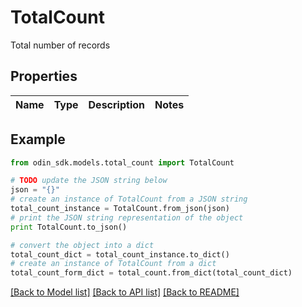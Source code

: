 # TotalCount

Total number of records

## Properties

Name | Type | Description | Notes
------------ | ------------- | ------------- | -------------

## Example

```python
from odin_sdk.models.total_count import TotalCount

# TODO update the JSON string below
json = "{}"
# create an instance of TotalCount from a JSON string
total_count_instance = TotalCount.from_json(json)
# print the JSON string representation of the object
print TotalCount.to_json()

# convert the object into a dict
total_count_dict = total_count_instance.to_dict()
# create an instance of TotalCount from a dict
total_count_form_dict = total_count.from_dict(total_count_dict)
```
[[Back to Model list]](../README.md#documentation-for-models) [[Back to API list]](../README.md#documentation-for-api-endpoints) [[Back to README]](../README.md)


